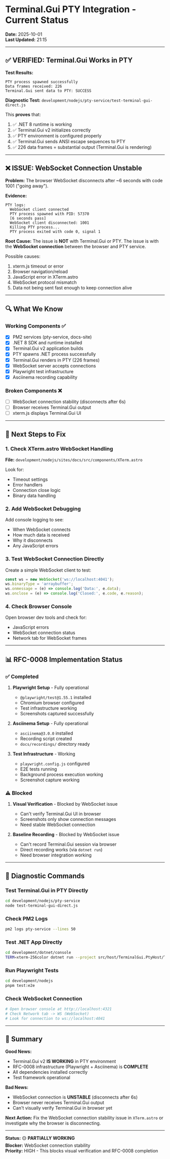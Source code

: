 # Terminal.Gui PTY Integration - Current Status

**Date:** 2025-10-01  
**Last Updated:** 21:15  

---

## ✅ VERIFIED: Terminal.Gui Works in PTY

**Test Results:**
```
PTY process spawned successfully
Data frames received: 226
Terminal.Gui sent data to PTY: SUCCESS
```

**Diagnostic Test:** `development/nodejs/pty-service/test-terminal-gui-direct.js`

This **proves** that:
1. ✅ .NET 8 runtime is working
2. ✅ Terminal.Gui v2 initializes correctly
3. ✅ PTY environment is configured properly
4. ✅ Terminal.Gui sends ANSI escape sequences to PTY
5. ✅ 226 data frames = substantial output (Terminal.Gui is rendering)

---

## ❌ ISSUE: WebSocket Connection Unstable

**Problem:**
The browser WebSocket disconnects after ~6 seconds with code 1001 ("going away").

**Evidence:**
```
PTY logs:
  WebSocket client connected
  PTY process spawned with PID: 57370
  [6 seconds pass]
  WebSocket client disconnected: 1001
  Killing PTY process...
  PTY process exited with code 0, signal 1
```

**Root Cause:**
The issue is **NOT** with Terminal.Gui or PTY. The issue is with the **WebSocket connection** between the browser and PTY service.

Possible causes:
1. xterm.js timeout or error
2. Browser navigation/reload
3. JavaScript error in XTerm.astro
4. WebSocket protocol mismatch
5. Data not being sent fast enough to keep connection alive

---

## 🔍 What We Know

### Working Components ✅
- [x] PM2 services (pty-service, docs-site)
- [x] .NET 8 SDK and runtime installed
- [x] Terminal.Gui v2 application builds
- [x] PTY spawns .NET process successfully
- [x] Terminal.Gui renders in PTY (226 frames)
- [x] WebSocket server accepts connections
- [x] Playwright test infrastructure
- [x] Asciinema recording capability

### Broken Components ❌
- [ ] WebSocket connection stability (disconnects after 6s)
- [ ] Browser receives Terminal.Gui output
- [ ] xterm.js displays Terminal.Gui UI

---

## 🎯 Next Steps to Fix

### 1. Check XTerm.astro WebSocket Handling
**File:** `development/nodejs/sites/docs/src/components/XTerm.astro`

Look for:
- Timeout settings
- Error handlers
- Connection close logic
- Binary data handling

### 2. Add WebSocket Debugging
Add console logging to see:
- When WebSocket connects
- How much data is received
- Why it disconnects
- Any JavaScript errors

### 3. Test WebSocket Connection Directly
Create a simple WebSocket client to test:
```javascript
const ws = new WebSocket('ws://localhost:4041');
ws.binaryType = 'arraybuffer';
ws.onmessage = (e) => console.log('Data:', e.data);
ws.onclose = (e) => console.log('Closed:', e.code, e.reason);
```

### 4. Check Browser Console
Open browser dev tools and check for:
- JavaScript errors
- WebSocket connection status
- Network tab for WebSocket frames

---

## 📊 RFC-0008 Implementation Status

### ✅ Completed
1. **Playwright Setup** - Fully operational
   - `@playwright/test@1.55.1` installed
   - Chromium browser configured
   - Test infrastructure working
   - Screenshots captured successfully

2. **Asciinema Setup** - Fully operational
   - `asciinema@3.0.0` installed
   - Recording script created
   - `docs/recordings/` directory ready

3. **Test Infrastructure** - Working
   - `playwright.config.js` configured
   - E2E tests running
   - Background process execution working
   - Screenshot capture working

### ⚠️ Blocked
1. **Visual Verification** - Blocked by WebSocket issue
   - Can't verify Terminal.Gui UI in browser
   - Screenshots only show connection messages
   - Need stable WebSocket connection

2. **Baseline Recording** - Blocked by WebSocket issue
   - Can't record Terminal.Gui session via browser
   - Direct recording works (via `dotnet run`)
   - Need browser integration working

---

## 🔧 Diagnostic Commands

### Test Terminal.Gui in PTY Directly
```bash
cd development/nodejs/pty-service
node test-terminal-gui-direct.js
```

### Check PM2 Logs
```bash
pm2 logs pty-service --lines 50
```

### Test .NET App Directly
```bash
cd development/dotnet/console
TERM=xterm-256color dotnet run --project src/host/TerminalGui.PtyHost/TerminalGui.PtyHost.csproj
```

### Run Playwright Tests
```bash
cd development/nodejs
pnpm test:e2e
```

### Check WebSocket Connection
```bash
# Open browser console at http://localhost:4321
# Check Network tab -> WS (WebSocket)
# Look for connection to ws://localhost:4041
```

---

## 📝 Summary

**Good News:**
- Terminal.Gui v2 **IS WORKING** in PTY environment
- RFC-0008 infrastructure (Playwright + Asciinema) is **COMPLETE**
- All dependencies installed correctly
- Test framework operational

**Bad News:**
- WebSocket connection is **UNSTABLE** (disconnects after 6s)
- Browser never receives Terminal.Gui output
- Can't visually verify Terminal.Gui in browser yet

**Next Action:**
Fix the WebSocket connection stability issue in `XTerm.astro` or investigate why the browser is disconnecting.

---

**Status:** 🟡 **PARTIALLY WORKING**  
**Blocker:** WebSocket connection stability  
**Priority:** HIGH - This blocks visual verification and RFC-0008 completion
